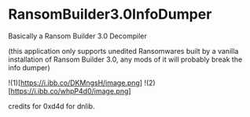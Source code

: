 # RansomBuilder3.0InfoDumper
Basically a Ransom Builder 3.0 Decompiler

(this application only supports unedited Ransomwares built by a vanilla installation of Ransom Builder 3.0, any mods of it will probably break the info dumper)

!(1)[https://i.ibb.co/DKMngsH/image.png]
!(2)[https://i.ibb.co/whpP4d0/image.png]

credits for 0xd4d for dnlib.
